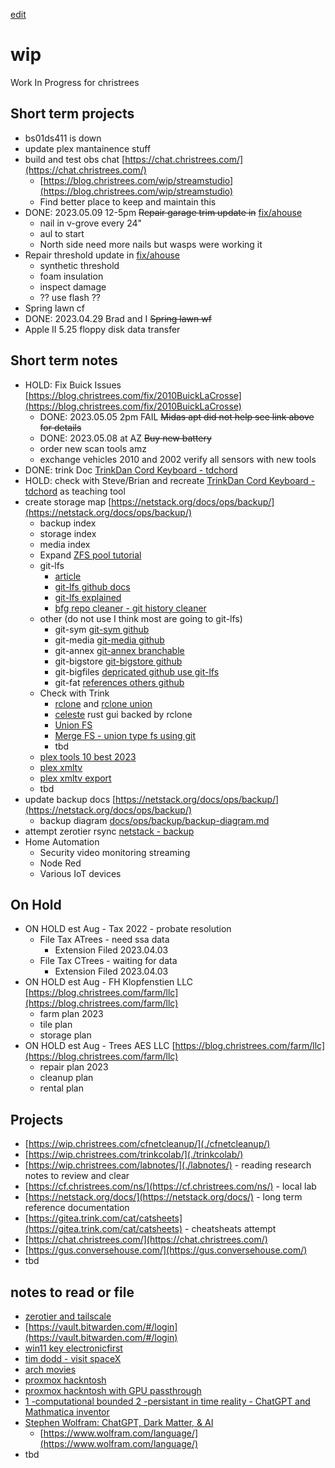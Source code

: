 [edit](https://github.com/christrees/wip/edit/main/README.md)
# wip
Work In Progress for christrees

## Short term projects
- bs01ds411 is down
- update plex mantainence stuff
- build and test obs chat [https://chat.christrees.com/](https://chat.christrees.com/)
  - [https://blog.christrees.com/wip/streamstudio](https://blog.christrees.com/wip/streamstudio)
  - Find better place to keep and maintain this
- DONE: 2023.05.09 12-5pm ~~Repair garage trim update in~~ [fix/ahouse](https://blog.christrees.com/fix/ahouse/)
  - nail in v-grove every 24"
  - aul to start
  - North side need more nails but wasps were working it
- Repair threshold update in [fix/ahouse](https://blog.christrees.com/fix/ahouse/)
  - synthetic threshold
  - foam insulation
  - inspect damage
  - ?? use flash ??
- Spring lawn cf
- DONE: 2023.04.29 Brad and I ~~Spring lawn wf~~
- Apple II 5.25 floppy disk data transfer

## Short term notes
- HOLD: Fix Buick Issues [https://blog.christrees.com/fix/2010BuickLaCrosse](https://blog.christrees.com/fix/2010BuickLaCrosse)
  - DONE: 2023.05.05 2pm FAIL ~~Midas apt did not help see link above for details~~
  - DONE: 2023.05.08 at AZ ~~Buy new battery~~
  - order new scan tools amz
  - exchange vehicles 2010 and 2002 verify all sensors with new tools
- DONE: trink Doc [TrinkDan Cord Keyboard - tdchord](./tdchord/)
- HOLD: check with Steve/Brian and recreate [TrinkDan Cord Keyboard - tdchord](./tdchord/) as teaching tool
- create storage map [https://netstack.org/docs/ops/backup/](https://netstack.org/docs/ops/backup/)
  - backup index
  - storage index
  - media index 
  - Expand [ZFS pool tutorial](https://www.youtube.com/watch?v=11bWnvCwTOU)
  - git-lfs 
    - [article](https://www.perforce.com/blog/vcs/how-git-lfs-works) 
    - [git-lfs github docs](https://docs.github.com/en/repositories/working-with-files/managing-large-files)
    - [git-lfs explained](https://www.youtube.com/watch?v=006RUPVIP-c)
    - [bfg repo cleaner - git history cleaner](https://rtyley.github.io/bfg-repo-cleaner/)
  - other (do not use I think most are going to git-lfs)
    - git-sym [git-sym github](https://github.com/cdunn2001/git-sym)
    - git-media [git-media github](https://github.com/alebedev/git-media)
    - git-annex [git-annex branchable](https://git-annex.branchable.com/)
    - git-bigstore [git-bigstore github](https://github.com/lionheart/git-bigstore)
    - git-bigfiles [depricated github use git-lfs](https://github.com/beenje/git-bigfile)
    - git-fat [references others github](https://github.com/jedbrown/git-fat)
  - Check with Trink
    - [rclone](https://rclone.org/) and [rclone union](https://rclone.org/union/)
    - [celeste](https://github.com/hwittenborn/celeste) rust gui backed by rclone
    - [Union FS](https://en.wikipedia.org/wiki/UnionFS)
    - [Merge FS - union type fs using git](https://github.com/trapexit/mergerfs)
    - tbd
  - [plex tools 10 best 2023](https://www.purevpn.com/blog/best-plex-plugins/)
  - [plex xmltv](https://support.plex.tv/articles/using-an-xmltv-guide/)
  - [plex xmltv export](https://docs.ibracorp.io/plex-meta-manager-1/tv-configuration)
  - tbd
- update backup docs [https://netstack.org/docs/ops/backup/](https://netstack.org/docs/ops/backup/)
  -  backup diagram [docs/ops/backup/backup-diagram.md](https://github.com/2cld/netstack/blob/master/docs/ops/backup/backup-diagram.md)
- attempt zerotier rsync [netstack - backup](https://netstack.org/docs/ops/backup/)
- Home Automation
  - Security video monitoring streaming
  - Node Red
  - Various IoT devices

## On Hold
- ON HOLD est Aug - Tax 2022 - probate resolution
  - File Tax ATrees - need ssa data 
    - Extension Filed 2023.04.03
  - File Tax CTrees - waiting for data 
    - Extension Filed 2023.04.03
- ON HOLD est Aug - FH Klopfenstien LLC [https://blog.christrees.com/farm/llc](https://blog.christrees.com/farm/llc)
  - farm plan 2023
  - tile plan
  - storage plan
- ON HOLD est Aug - Trees AES LLC [https://blog.christrees.com/farm/llc](https://blog.christrees.com/farm/llc)
  - repair plan 2023
  - cleanup plan
  - rental plan

## Projects
- [https://wip.christrees.com/cfnetcleanup/](./cfnetcleanup/)
- [https://wip.christrees.com/trinkcolab/](./trinkcolab/)
- [https://wip.christrees.com/labnotes/](./labnotes/) - reading research notes to review and clear
- [https://cf.christrees.com/ns/](https://cf.christrees.com/ns/) - local lab
- [https://netstack.org/docs/](https://netstack.org/docs/) - long term reference documentation
- [https://gitea.trink.com/cat/catsheets](https://gitea.trink.com/cat/catsheets) - cheatsheats attempt
- [https://chat.christrees.com/](https://chat.christrees.com/)
- [https://gus.conversehouse.com/](https://gus.conversehouse.com/)
- tbd

## notes to read or file
- [zerotier and tailscale](https://news.ycombinator.com/item?id=27491133)
- [https://vault.bitwarden.com/#/login](https://vault.bitwarden.com/#/login)
- [win11 key electronicfirst](https://www.electronicfirst.com/ef-weekly-sale)
- [tim dodd - visit spaceX](https://www.youtube.com/watch?v=aWvHrih-Juk)
- [arch movies](https://www.youtube.com/watch?v=9zVifsmLMz8)
- [proxmox hackntosh](https://www.youtube.com/watch?v=Dr5fTJPrHvA)
- [proxmox hackntosh with GPU passthrough](https://www.youtube.com/watch?v=QFlhSOypPaw)
- [1 -computational bounded 2 -persistant in time reality - ChatGPT and Mathmatica inventor](https://youtu.be/z5WZhCBRDpU?t=1402)
- [Stephen Wolfram: ChatGPT, Dark Matter, & AI](https://www.youtube.com/watch?v=xHPQ_oSsJgg)
  - [https://www.wolfram.com/language/](https://www.wolfram.com/language/)
- tbd

